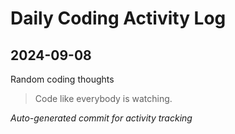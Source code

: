 # Daily Coding Activity Log

## 2024-09-08

Random coding thoughts

> Code like everybody is watching.

*Auto-generated commit for activity tracking*
